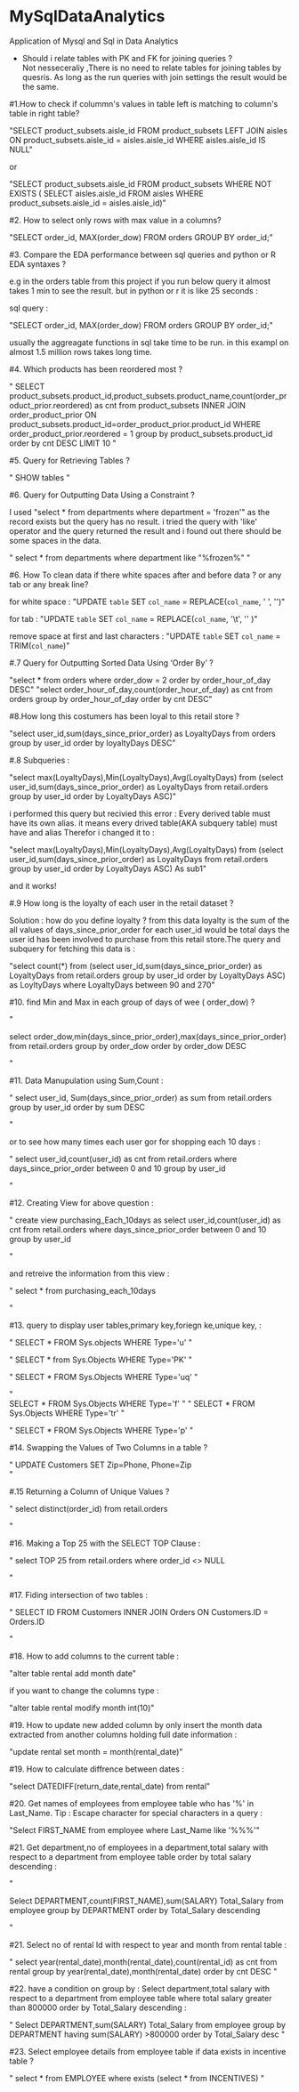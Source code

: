 # MySqlDataAnalytics
Application of Mysql and Sql in Data Analytics

- Should i relate tables with PK and FK for joining queries ?  
Not nesseceraliy ,There is no need to relate tables for joining tables by quesris. As long as the run queries with join settings the result would be the same. 


#1.How to check if colummn's values in table left is matching to column's table in right table? 

"SELECT product_subsets.aisle_id
FROM product_subsets
    LEFT JOIN aisles ON product_subsets.aisle_id = aisles.aisle_id
WHERE aisles.aisle_id IS NULL"

or 

"SELECT product_subsets.aisle_id
FROM product_subsets
WHERE NOT EXISTS (
SELECT aisles.aisle_id FROM aisles WHERE product_subsets.aisle_id = aisles.aisle_id)"

#2. How to select only rows with max value in a columns? 

"SELECT order_id, MAX(order_dow)
FROM orders
GROUP BY order_id;"


#3. Compare the EDA performance between sql queries and python or R EDA syntaxes ? 

e.g in the orders table from this project if you run below query it almost takes 1 min to see the result. but in python or r it is like 25 seconds : 

sql query : 

"SELECT order_id, MAX(order_dow)
FROM orders
GROUP BY order_id;"

usually the aggreagate functions in sql take time to be run. in this exampl on almost 1.5 million rows takes long time. 


#4. Which products has been reordered most ? 

"
SELECT product_subsets.product_id,product_subsets.product_name,count(order_product_prior.reordered) as cnt from product_subsets 
INNER JOIN 
order_product_prior 
ON 
product_subsets.product_id=order_product_prior.product_id WHERE order_product_prior.reordered = 1 group by product_subsets.product_id 
order by cnt DESC LIMIT 10
"


#5. Query for Retrieving Tables ?

" SHOW tables "

#6. Query for Outputting Data Using a Constraint ?

I used "select * from departments where department = 'frozen'" as the record exists but the query has no result. i tried the query with 'like' operator and the query returned the result and i found out there should be some spaces in the data. 

" select * from departments where department like "%frozen%" "


#6. How To clean data if there white spaces after and before data ? or any tab or any break line? 

 for white space : "UPDATE `table` SET `col_name` = REPLACE(`col_name`, ' ', '')"
 
 for tab : "UPDATE `table` SET `col_name` = REPLACE(`col_name`, '\t', '' )"
 
 remove space at first and last characters : "UPDATE `table` SET `col_name` = TRIM(`col_name`)"
 
 
 
#.7 Query for Outputting Sorted Data Using ‘Order By’ ?

"select * from orders where order_dow = 2 order by order_hour_of_day DESC"
"select order_hour_of_day,count(order_hour_of_day) as cnt from orders group by order_hour_of_day order by cnt DESC"


#8.How long this costumers has been loyal to this retail store ? 

"select user_id,sum(days_since_prior_order) as LoyaltyDays from orders group by user_id order by loyaltyDays DESC"


#.8 Subqueries : 

"select max(LoyaltyDays),Min(LoyaltyDays),Avg(LoyaltyDays)
from
(select user_id,sum(days_since_prior_order) as LoyaltyDays 
from retail.orders 
group by user_id 
order by LoyaltyDays ASC)"

i performed this query but recivied this error : Every derived table must have its own alias. 
it means every drived table(AKA subquery table) must have and alias Therefor i changed it to :

"select max(LoyaltyDays),Min(LoyaltyDays),Avg(LoyaltyDays)
from
(select user_id,sum(days_since_prior_order) as LoyaltyDays 
from retail.orders 
group by user_id 
order by LoyaltyDays ASC) As sub1" 

and it works!

#.9 How long is the loyalty of each user in the retail dataset ? 

Solution : how do you define loyalty ? from this data loyalty is the sum of the all values of days_since_prior_order for each user_id would be total days the user id has been involved to purchase from this retail store.The query and subquery for fetching this data is : 

"select count(*)
from
(select user_id,sum(days_since_prior_order) as LoyaltyDays 
from retail.orders 
group by user_id 
order by LoyaltyDays ASC) as LoyltyDays
where LoyaltyDays  between 90 and 270"




#10. find Min and Max in each group of days of wee ( order_dow) ?

"


select order_dow,min(days_since_prior_order),max(days_since_prior_order)
from retail.orders 
group by order_dow 
order by order_dow DESC

"

#11. Data Manupulation using Sum,Count : 

"
select user_id, Sum(days_since_prior_order) as sum 
from retail.orders group by user_id order by sum DESC

"
 
 or to see how many times each user gor for shopping each 10 days : 



"
select user_id,count(user_id) as cnt
from retail.orders where days_since_prior_order between 0 and 10 group by user_id


"

#12. Creating View for above question  : 

"
create view purchasing_Each_10days as 
select user_id,count(user_id) as cnt
from retail.orders 
where 
days_since_prior_order between 0 and 10 
group by user_id

"

and retreive the information from this view : 

"
select * from purchasing_each_10days 

"




#13. query to display user tables,primary key,foriegn ke,unique key, : 


"
SELECT * FROM Sys.objects WHERE Type='u'
"

"
SELECT * from Sys.Objects WHERE Type='PK'
"


"
SELECT * FROM Sys.Objects WHERE Type='uq'
"
    
"    
SELECT * FROM Sys.Objects WHERE Type='f'
"
"
SELECT * FROM Sys.Objects WHERE Type='tr'
"

"
SELECT * FROM Sys.Objects WHERE Type='p'
"


#14. Swapping the Values of Two Columns in a table ?

"
UPDATE Customers SET Zip=Phone, Phone=Zip   
"

#.15 Returning a Column of Unique Values ?

"
select distinct(order_id) from retail.orders 

"



#16. Making a Top 25 with the SELECT TOP Clause : 

" 
select TOP 25 from retail.orders where order_id <> NULL

" 



#17. Fiding intersection of two tables : 

"
SELECT ID FROM Customers INNER
JOIN Orders ON Customers.ID = Orders.ID

"


#18. How to add columns to the current table :

"alter table rental add month date"

if you want to change the columns type : 

"alter table rental modify month int(10)"

#19. How to update new added column by only insert the month data extracted from another columns holding full date information :

"update rental set month = month(rental_date)"


#19. How to calculate diffrence between dates : 

"select DATEDIFF(return_date,rental_date) from rental"


#20. Get names of employees from employee table who has '%' in Last_Name. Tip : Escape character for special characters in a query : 


"Select FIRST_NAME from employee where Last_Name like '%\%%'"


#21. Get department,no of employees in a department,total salary with respect to a department from employee table order by total salary descending :

"

Select DEPARTMENT,count(FIRST_NAME),sum(SALARY) Total_Salary from employee group by DEPARTMENT order by Total_Salary descending

"

#21. Select no of rental Id with respect to year and month from rental table :

"
select year(rental_date),month(rental_date),count(rental_id) as cnt 
from rental 
group by year(rental_date),month(rental_date) order by cnt DESC
"

#22. have a condition on group by : Select department,total salary with respect to a department from employee table where total salary greater than 800000 order by Total_Salary descending :

"
Select DEPARTMENT,sum(SALARY) Total_Salary from employee group by DEPARTMENT having sum(SALARY) >800000 order by Total_Salary desc
"

#23. Select employee details from employee table if data exists in incentive table ?

"
select * from EMPLOYEE where exists (select * from INCENTIVES)
"
